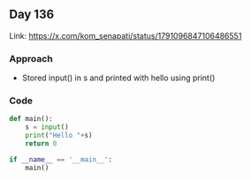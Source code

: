 ## Day 136

Link: https://x.com/kom_senapati/status/1791096847106486551

### Approach

- Stored input() in s and printed with hello using print()

### Code

```py
def main():
    s = input()
    print("Hello "+s)
    return 0

if __name__ == '__main__':
    main()
```
